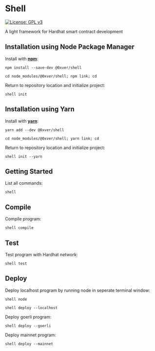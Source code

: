 # Shell

[![License: GPL v3](https://img.shields.io/badge/License-GPLv3-blue.svg)](https://www.gnu.org/licenses/gpl-3.0)

A light framework for Hardhat smart contract development

## Installation using Node Package Manager

Install with [**npm**](https://www.npmjs.com):

```
npm install --save-dev @0xver/shell
```

```
cd node_modules/@0xver/shell; npm link; cd
```

Return to repository location and initialize project:

```
shell init
```

## Installation using Yarn

Install with [**yarn**](https://classic.yarnpkg.com):

```
yarn add --dev @0xver/shell
```

```
cd node_modules/@0xver/shell; yarn link; cd
```

Return to repository location and initialize project:

```
shell init --yarn
```

## Getting Started

List all commands:

```
shell
```

## Compile

Compile program:

```
shell compile
```

## Test

Test program with Hardhat network:

```
shell test
```

## Deploy

Deploy localhost program by running node in seperate terminal window:

```
shell node
```

```
shell deploy --localhost
```

Deploy goerli program:

```
shell deploy --goerli
```

Deploy mainnet program:

```
shell deploy --mainnet
```
